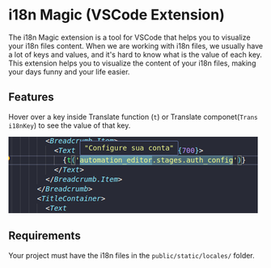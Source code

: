 # i18n Magic (VSCode Extension)

The i18n Magic extension is a tool for VSCode that helps you to visualize your i18n files content.
When we are working with i18n files, we usually have a lot of keys and values, and it's hard to know what is the value of each key.
This extension helps you to visualize the content of your i18n files, making your days funny and your life easier.

## Features

Hover over a key inside Translate function (`t`) or Translate componet(`Trans i18nKey`) to see the value of that key.

![Screenshot](./assets/images/screenshot-1.png)


## Requirements

Your project must have the i18n files in the `public/static/locales/` folder.

